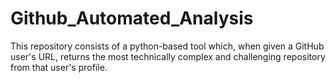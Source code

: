 # Github_Automated_Analysis
This repository consists of a python-based tool which, when given a GitHub user's URL, returns the most technically complex and challenging repository from that user's profile.
